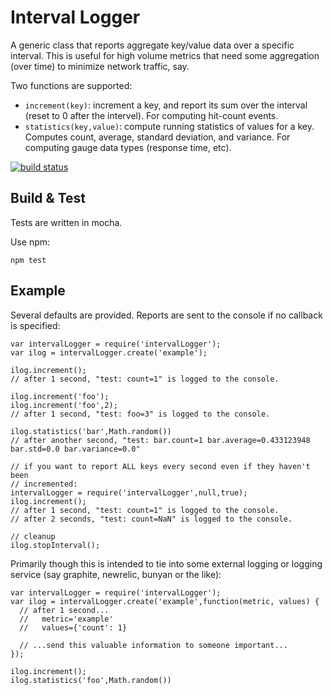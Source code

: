 Interval Logger
===============

A generic class that reports aggregate key/value data over a specific interval.
This is useful for high volume metrics that need some aggregation (over time) to
minimize network traffic, say.

Two functions are supported:
 * `increment(key)`: increment a key, and report its sum over the interval
   (reset to 0 after the intervel). For computing hit-count events.
 * `statistics(key,value)`: compute running statistics of values for a key.
   Computes count, average, standard deviation, and variance. For computing
   gauge data types (response time, etc).

[![build status](https://secure.travis-ci.org/dsummersl/interval-logger.png)](http://travis-ci.org/dsummersl/interval-logger)

Build & Test
------------

Tests are written in mocha.

Use npm:

    npm test

Example
-------

Several defaults are provided. Reports are sent to the console if no callback is
specified:

    var intervalLogger = require('intervalLogger');
    var ilog = intervalLogger.create('example');

    ilog.increment();
    // after 1 second, "test: count=1" is logged to the console.

    ilog.increment('foo');
    ilog.increment('foo',2);
    // after 1 second, "test: foo=3" is logged to the console.

    ilog.statistics('bar',Math.random())
    // after another second, "test: bar.count=1 bar.average=0.433123948 bar.std=0.0 bar.variance=0.0"

    // if you want to report ALL keys every second even if they haven't been
    // incremented:
    intervalLogger = require('intervalLogger',null,true);
    ilog.increment();
    // after 1 second, "test: count=1" is logged to the console.
    // after 2 seconds, "test: count=NaN" is logged to the console.

    // cleanup
    ilog.stopInterval();

Primarily though this is intended to tie into some external logging or logging
service (say graphite, newrelic, bunyan or the like):

    var intervalLogger = require('intervalLogger');
    var ilog = intervalLogger.create('example',function(metric, values) {
      // after 1 second...
      //   metric='example'
      //   values={'count': 1}

      // ...send this valuable information to someone important...
    });

    ilog.increment();
    ilog.statistics('foo',Math.random())
